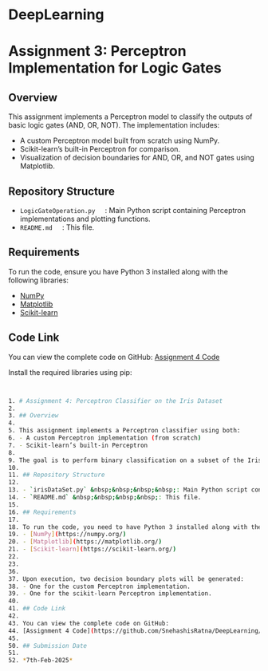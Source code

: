 # DeepLearning

# Assignment 3: Perceptron Implementation for Logic Gates  

## Overview  

This assignment implements a Perceptron model to classify the outputs of basic logic gates (AND, OR, NOT). The implementation includes:  
- A custom Perceptron model built from scratch using NumPy.  
- Scikit-learn’s built-in Perceptron for comparison.  
- Visualization of decision boundaries for AND, OR, and NOT gates using Matplotlib.  

## Repository Structure  

- `LogicGateOperation.py` &nbsp;&nbsp;&nbsp;&nbsp;: Main Python script containing Perceptron implementations and plotting functions.  
- `README.md` &nbsp;&nbsp;&nbsp;&nbsp;: This file.  

## Requirements  

To run the code, ensure you have Python 3 installed along with the following libraries:  
- [NumPy](https://numpy.org/)  
- [Matplotlib](https://matplotlib.org/)  
- [Scikit-learn](https://scikit-learn.org/)  
## Code Link 
You can view the complete code on GitHub:
[Assignment 4 Code](https://github.com/SnehashisRatna/DeepLearning/blob/main/LogicGateOperation.ipynb)

Install the required libraries using pip:  
```bash


1. # Assignment 4: Perceptron Classifier on the Iris Dataset
2. 
3. ## Overview
4. 
5. This assignment implements a Perceptron classifier using both:
6. - A custom Perceptron implementation (from scratch)
7. - Scikit-learn’s built-in Perceptron
8. 
9. The goal is to perform binary classification on a subset of the Iris dataset (setosa vs. non-setosa) and visualize the decision boundaries.
10. 
11. ## Repository Structure
12. 
13. - `irisDataSet.py` &nbsp;&nbsp;&nbsp;&nbsp;: Main Python script containing the Perceptron implementations and plotting functions.
14. - `README.md` &nbsp;&nbsp;&nbsp;&nbsp;: This file.
15. 
16. ## Requirements
17. 
18. To run the code, you need to have Python 3 installed along with the following libraries:
19. - [NumPy](https://numpy.org/)
20. - [Matplotlib](https://matplotlib.org/)
21. - [Scikit-learn](https://scikit-learn.org/)
22. 
23. 
36. 
37. Upon execution, two decision boundary plots will be generated:
38. - One for the custom Perceptron implementation.
39. - One for the scikit-learn Perceptron implementation.
40. 
41. ## Code Link
42. 
43. You can view the complete code on GitHub:
44. [Assignment 4 Code](https://github.com/SnehashisRatna/DeepLearning/blob/main/IrisDataSet.ipynb)
45. 
50. ## Submission Date
51. 
52. *7th-Feb-2025*
